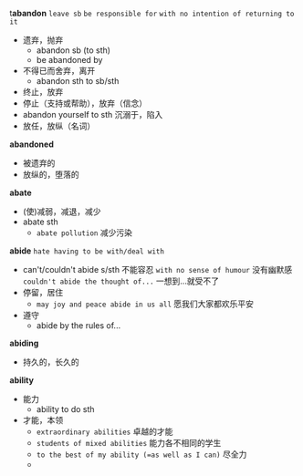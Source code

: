 t**abandon**
`leave sb`
`be responsible for`
`with no intention of returning to it`
- 遗弃，抛弃
	- abandon sb (to sth)
	- be abandoned by 
- 不得已而舍弃，离开
	- abandon sth to sb/sth
- 终止，放弃
- 停止（支持或帮助），放弃（信念）
- abandon yourself to sth 沉溺于，陷入
- 放任，放纵（名词）

**abandoned**
- 被遗弃的
- 放纵的，堕落的

**abate**
- (使)减弱，减退，减少
- abate sth
	- `abate pollution` 减少污染

**abide**
`hate having to be with/deal with`
- can't/couldn't abide s/sth 不能容忍
`with no sense of humour` 没有幽默感
`couldn't abide the thought of...` 一想到...就受不了
- 停留，居住
	- `may joy and peace abide in us all` 愿我们大家都欢乐平安
- 遵守
	- abide by the rules of...

**abiding**
- 持久的，长久的

**ability**
- 能力
	- ability to do sth 
- 才能，本领
	- `extraordinary abilities` 卓越的才能
	- `students of mixed abilities` 能力各不相同的学生
	- `to the best of my ability (=as well as I can)` 尽全力
	- 